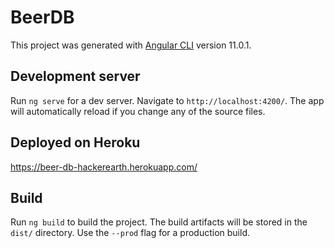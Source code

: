# BeerDB

This project was generated with [Angular CLI](https://github.com/angular/angular-cli) version 11.0.1.

## Development server

Run `ng serve` for a dev server. Navigate to `http://localhost:4200/`. The app will automatically reload if you change any of the source files.

## Deployed on Heroku
https://beer-db-hackerearth.herokuapp.com/

## Build

Run `ng build` to build the project. The build artifacts will be stored in the `dist/` directory. Use the `--prod` flag for a production build.
